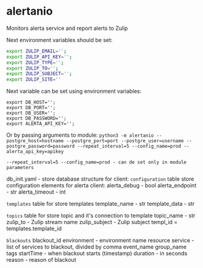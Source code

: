 # alertanio

Monitors alerta service and report alerts to Zulip

Next environment variables should be set:
```bash
export ZULIP_EMAIL='';
export ZULIP_API_KEY='';
export ZULIP_TYPE='';
export ZULIP_TO='';
export ZULIP_SUBJECT='';
export ZULIP_SITE=''
```
Next variable can be set using environment variables:
```
export DB_HOST='';
export DB_PORT='';
export DB_USER='';
export DB_PASSWORD='';
export ALERTA_API_KEY='';
```
Or by passing arguments to module:
`python3 -m alertanio --postgre_host=hostname --postgre_port=port --postgre_user=username --postgre_password=password --repeat_interval=5 --config_name=prod --alerta_api_key=apikey`

`--repeat_interval=5 --config_name=prod - can de set only in module parameters`

db_init.yaml - store database structure for client:
`configuration` table store configuration elements for alerta client:
alerta_debug - bool
alerta_endpoint - str
alerta_timeout - int

`templates` table for store templates
template_name - str
template_data - str

`topics` table for store topic and it's connection to template
topic_name - str
zulip_to - Zulip stream name
zulip_subject - Zulip subject
templ_id = templates.template_id

`blackouts`
blackout_id
environment - environment name
resource
service - list of services to blackout, divided by comma
event_name 
group_name
tags
startTime - when blackout starts (timestamp)
duration - in seconds
reason - reason of blackout
